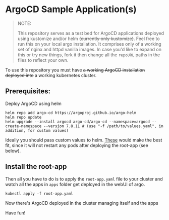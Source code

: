 # ArgoCD Sample Application(s)

> NOTE:
> 
> This repository serves as a test bed for ArgoCD applications deployed using kustomize and/or helm ~~(currently only kustomize)~~. Feel free to run this on your local argo installation. It comprises only of a working set of nginx and httpd vanilla images. In case you'd like to expand on this or try new things, fork it then change all the `repoURL` paths in the files to reflect your own.

To use this repository you must have ~~a working ArgoCD installation deployed into~~ a working kubernetes cluster.

## Prerequisites:

Deploy ArgoCD using helm

```
helm repo add argo-cd https://argoproj.github.io/argo-helm
helm repo update
helm upgrade --install argocd argo-cd/argo-cd --namespace=argocd --create-namespace --version 7.8.11 # (use "-f /path/to/values.yaml", in addition, for custom values) 
```

Ideally you should pass custom values to helm. [These](apps/argocd/application.yaml#L19-L96) would make the best fit, since it will not restart any pods after deploying the root-app (see below).

## Install the root-app

Then all you have to do is to apply the `root-app.yaml` file to your cluster and watch all the apps in `apps` folder get deployed in the webUI of argo.

`kubectl apply -f root-app.yaml`

Now there's ArgoCD deployed in the cluster managing itself and the apps

Have fun!
